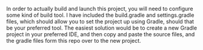 In order to actually build and launch this project, you will need to configure some kind of build tool. I have included the build.gradle and settings.gradle files, which should allow you to set the project up using Gradle, should that be your preferred tool.
The easiest solution would be to create a new Gradle project in your preferred IDE, and then copy and paste the source files, and the gradle files form this repo over to the new project.
